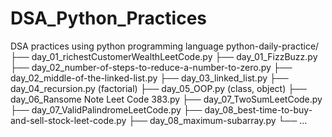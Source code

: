 # DSA_Python_Practices
DSA practices using python programming language
python-daily-practice/
├── day_01_richestCustomerWealthLeetCode.py
├── day_01_FizzBuzz.py
├── day_02_number-of-steps-to-reduce-a-number-to-zero.py
├── day_02_middle-of-the-linked-list.py
├── day_03_linked_list.py
├── day_04_recursion.py (factorial)
├── day_05_OOP.py (class, object)
├── day_06_Ransome Note Leet Code 383.py
├── day_07_TwoSumLeetCode.py
├── day_07_ValidPalindromeLeetCode.py
├── day_08_best-time-to-buy-and-sell-stock-leet-code.py
├── day_08_maximum-subarray.py
└── ...
